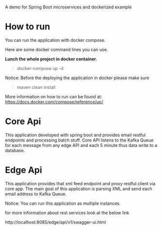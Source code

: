 
A demo for Spring Boot microservices and dockerized example

# How to run

You can run the application with docker compose.

Here are some docker command lines you can use.

**Lunch the whole project in docker container.**
> docker-compose up -d 

Notice: Before the deploying the application in docker please make sure 
> maven clean install

More information on how to run can be found at: https://docs.docker.com/compose/reference/up/


# Core Api

This application developed with spring boot and provides email restful endpoints and processing batch stuff. 
Core API listens to the Kafka Queue for each message from any edge API and each 5 minute thus data write to a database.

# Edge Api

This application provides that xml feed endpoint and proxy restful client via core app. 
The main goal of this application is parsing XML and send each email address to Kafka Queue.

Notice: You can run this application as multiple instances. 

for more information about rest services look at the below link

http://localhost:8085/edge/api/v1/swagger-ui.html


